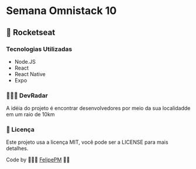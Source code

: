 # Semana Omnistack 10

## 🚀 Rocketseat

### Tecnologias Utilizadas

- Node.JS
- React
- React Native
- Expo

### 👨🏻‍💻 DevRadar

A idéia do projeto é encontrar desenvolvedores por meio da sua localidadde em um raio de 10km

### 📝 Licença

Este projeto usa a licença MIT, você pode ser a LICENSE para mais detalhes.

Code by 👨🏻‍💻 [FelipePM](https://github.com/FeelipePM) 👋🏼
